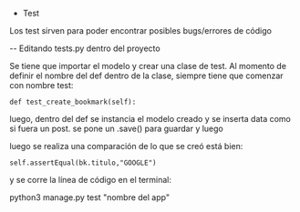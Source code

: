 - Test

Los test sirven para poder encontrar posibles bugs/errores de código

-- Editando tests.py dentro del proyecto

Se tiene que importar el modelo y crear una clase de test.
Al momento de definir el nombre del def dentro de la clase, siempre tiene que comenzar con nombre test:

`def test_create_bookmark(self):`

luego, dentro del def se instancia el modelo creado y se inserta data como si fuera un post. se pone un .save() para guardar y luego

luego se realiza una comparación de lo que se creó está bien:

`self.assertEqual(bk.titulo,"GOOGLE")`

y se corre la línea de código en el terminal:

python3 manage.py test "nombre del app"